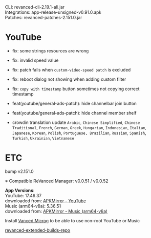 CLI: revanced-cli-2.19.1-all.jar  
Integrations: app-release-unsigned-v0.91.0.apk  
Patches: revanced-patches-2.151.0.jar  

YouTube
==
- fix: some strings resources are wrong
- fix: invalid speed value
- fix: patch fails when `custom-video-speed patch` is excluded
- fix: reboot dialog not showing when adding custom filter
- fix: `copy with timestamp` button sometimes not copying correct timestamp
- feat(youtube/general-ads-patch): hide channelbar join button
- feat(youtube/general-ads-patch): hide channel member shelf

- crowdin translation update
`Arabic`, `Chinese Simplified`, `Chinese Traditional`, `French`, `German`, `Greek`, `Hungarian`, `Indonesian`, `Italian`, `Japanese`, `Korean`, `Polish`, `Portuguese, Brazilian`, `Russian`, `Spanish`, `Turkish`, `Ukrainian`, `Vietnamese` 

ETC
==
bump v2.151.0

※ Compatible ReVanced Manager: v0.0.51 / v0.0.52
  
**App Versions:**  
YouTube: 17.49.37  
downloaded from: [APKMirror - YouTube](https://www.apkmirror.com/apk/google-inc/youtube/youtube-17-49-37-release/youtube-17-49-37-2-android-apk-download/)  
Music (arm64-v8a): 5.36.51  
downloaded from: [APKMirror - Music (arm64-v8a)](https://www.apkmirror.com/apk/google-inc/youtube-music/youtube-music-5-36-51-release/youtube-music-5-36-51-android-apk-download/)  

Install [Vanced Microg](https://github.com/inotia00/VancedMicroG/releases) to be able to use non-root YouTube or Music  

[revanced-extended-builds-repo](https://github.com/E85Addict/revanced-extended-builds)  

